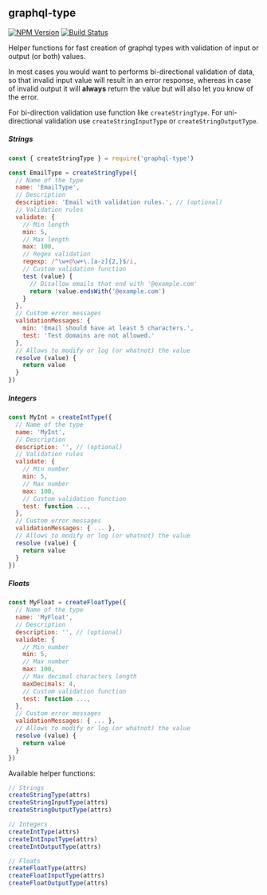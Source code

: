 ## graphql-type

[![NPM Version][npm-image]][npm-url]
[![Build Status][travis-image]][travis-url]

Helper functions for fast creation of graphql types with validation of input or output (or both) values.

In most cases you would want to performs bi-directional validation of data, so that invalid input value will result in an error response, whereas in case of invalid output it will **always** return the value but will also let you know of the error.

For bi-direction validation use function like `createStringType`. For uni-directional validation use `createStringInputType` or `createStringOutputType`.

##### Strings

```js
const { createStringType } = require('graphql-type')

const EmailType = createStringType({
  // Name of the type
  name: 'EmailType',
  // Description
  description: 'Email with validation rules.', // (optional)
  // Validation rules
  validate: {
    // Min length
    min: 5,
    // Max length
    max: 100,
    // Regex validation
    regexp: /^\w+@\w+\.[a-z]{2,}$/i,
    // Custom validation function
    test (value) {
      // Disallow emails that end with '@example.com'
      return !value.endsWith('@example.com')
    }
  },
  // Custom error messages
  validationMessages: {
    min: 'Email should have at least 5 characters.',
    test: 'Test domains are not allowed.'
  },
  // Allows to modify or log (or whatnot) the value
  resolve (value) {
    return value
  }
})
```

##### Integers

```js
const MyInt = createIntType({
  // Name of the type
  name: 'MyInt',
  // Description
  description: '', // (optional)
  // Validation rules
  validate: {
    // Min number
    min: 5,
    // Max number
    max: 100,
    // Custom validation function
    test: function ...,
  },
  // Custom error messages
  validationMessages: { ... },
  // Allows to modify or log (or whatnot) the value
  resolve (value) {
    return value
  }
})
```

##### Floats

```js
const MyFloat = createFloatType({
  // Name of the type
  name: 'MyFloat',
  // Description
  description: '', // (optional)
  validate: {
    // Min number
    min: 5,
    // Max number
    max: 100,
    // Max decimal characters length
    maxDecimals: 4,
    // Custom validation function
    test: function ...,
  },
  // Custom error messages
  validationMessages: { ... },
  // Allows to modify or log (or whatnot) the value
  resolve (value) {
    return value
  }
})
```

Available helper functions:

```js
// Strings
createStringType(attrs)
createStringInputType(attrs)
createStringOutputType(attrs)

// Integers
createIntType(attrs)
createIntInputType(attrs)
createIntOutputType(attrs)

// Floats
createFloatType(attrs)
createFloatInputType(attrs)
createFloatOutputType(attrs)
```

[npm-image]: https://img.shields.io/npm/v/graphql-type.svg
[npm-url]: https://npmjs.org/package/graphql-type
[travis-image]: https://img.shields.io/travis/ilearnio/graphql-type/master.svg
[travis-url]: https://travis-ci.org/ilearnio/graphql-type
